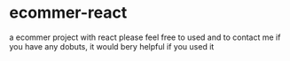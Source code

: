 # ecommer-react
a ecommer project with react please feel free to used and to contact me if you have any dobuts, it would bery helpful if you used it 
